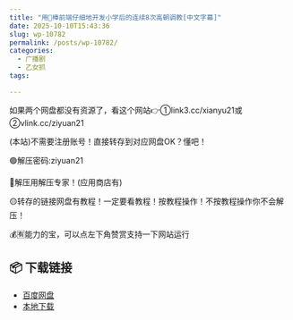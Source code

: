 ```yaml
---
title: "用🥩棒前端仔细地开发小学后的连续8次高朝调教[中文字幕]"
date: 2025-10-10T15:43:36
slug: wp-10782
permalink: /posts/wp-10782/
categories:
  - 广播剧
  - 乙女抓
tags:

---
```


如果两个网盘都没有资源了，看这个网站👉①link3.cc/xianyu21或②vlink.cc/ziyuan21

(本站)不需要注册账号！直接转存到对应网盘OK？懂吧！

🟢解压密码:ziyuan21

🔵解压用解压专家！(应用商店有)

🟡转存的链接网盘有教程！一定要看教程！按教程操作！不按教程操作你不会解压！

💰🈶能力的宝，可以点左下角赞赏支持一下网站运行

## 📦 下载链接
- [百度网盘](https://blziyuan21.com/pay-download/10782?key=4782b5ac67&down_id=0)
- [本地下载](https://blziyuan21.com/pay-download/10782?key=4782b5ac67&down_id=1)

